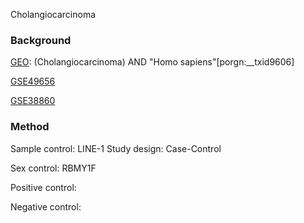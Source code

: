 Cholangiocarcinoma 

### Background
[GEO](https://www.ncbi.nlm.nih.gov/gds):  (Cholangiocarcinoma) AND "Homo sapiens"[porgn:__txid9606] 

[GSE49656](https://www.ncbi.nlm.nih.gov/geo/query/acc.cgi?acc=GSE49656)

[GSE38860](https://www.ncbi.nlm.nih.gov/geo/query/acc.cgi?acc=GSE38860)


### Method

Sample control: LINE-1
Study design: Case-Control

Sex control: RBMY1F

Positive control:

Negative control:
